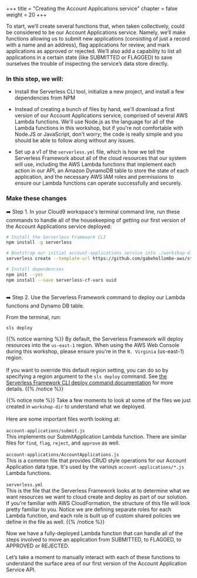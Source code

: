 +++
title = "Creating the Account Applications service"
chapter = false
weight = 20
+++


To start, we’ll create several functions that, when taken collectively, could be considered to be our Account Applications service. Namely, we’ll make functions allowing us to submit new applications (consisting of just a record with a name and an address), flag applications for review, and mark applications as approved or rejected. We’ll also add a capability to list all applications in a certain state (like SUBMITTED or FLAGGED) to save ourselves the trouble of inspecting the service’s data store directly.

### In this step, we will:

- Install the Serverless CLI tool, initialize a new project, and install a few dependencies from NPM

- Instead of creating a bunch of files by hand, we'll download a first version of our Account Applications service, comprised of several AWS Lambda functions. We'll use Node.js as the language for all of the Lambda functions in this workshop, but if you're not comfortable with Node.JS or JavaScript, don't worry; the code is really simple and you should be able to follow along without any issues.

- Set up a v1 of the `serverless.yml` file, which is how we tell the Serverless Framework about all of the cloud resources that our system will use, including the AWS Lambda functions that implement each action in our API, an Amazon DynamoDB table to store the state of each application, and the necessary AWS IAM roles and permissions to ensure our Lambda functions can operate successfully and securely.


### Make these changes

➡️ Step 1. In your Cloud9 workspace's terminal command line, run these commands to handle all of the housekeeping of getting our first version of the Account Applications service deployed:

```bash
# Install the Serverless Framework CLI
npm install -g serverless

# Bootstrap our initial account-applications service into ./workshop-dir/account-applications
serverless create --template-url https://github.com/gabehollombe-aws/step-functions-workshop/tree/master/serverless_template --path workshop-dir

# Install dependencies
npm init --yes
npm install --save serverless-cf-vars uuid
    
```

➡️ Step 2. Use the Serverless Framework command to deploy our Lambda functions and Dynamo DB table. 

From the terminal, run:

```bash
sls deploy
```

{{% notice warning %}}
By default, the Serverless Framework will deploy resources into the `us-east-1` region. When using the AWS Web Console during this workshop, please ensure you're in the `N. Virginia` (us-east-1) region.<br/><br/>If you want to override this default region setting, you can do so by specifying a region argument to the `sls deploy` command. See [the Serverless Framework CLI deploy command documentation](https://serverless.com/framework/docs/providers/aws/cli-reference/deploy/) for more details.
{{% /notice %}}

{{% notice note %}}
Take a few moments to look at some of the files we just created in `workshop-dir` to understand what we deployed.
<br/><br/>
Here are some important files worth looking at:
<br/><br/>
`account-applications/submit.js`<br/>This implements our SubmitApplication Lambda function. There are similar files for `find`, `flag`, `reject`, and `approve` as well.<br/><br/>
`account-applications/AccountApplications.js`<br/>This is a common file that provides CRUD style operations for our Account Application data type. It's used by the various `account-applications/*.js` Lambda functions.<br/><br/>
`serverless.yml`<br/>This is the file that the Serverless Framework looks at to determine what we want resources we want to cloud create and deploy as part of our solution. If you're familiar with AWS CloudFormation, the structure of this file will look pretty familiar to you. Notice we are defining separate roles for each Lambda function, and each role is built up of custom shared policies we define in the file as well.
{{% /notice %}}


Now we have a fully-deployed Lambda function that can handle all of the steps involved to move an application from SUBMITTED, to FLAGGED, to APPROVED or REJECTED. 

Let’s take a moment to manually interact with each of these functions to understand the surface area of our first version of the Account Application Service API.